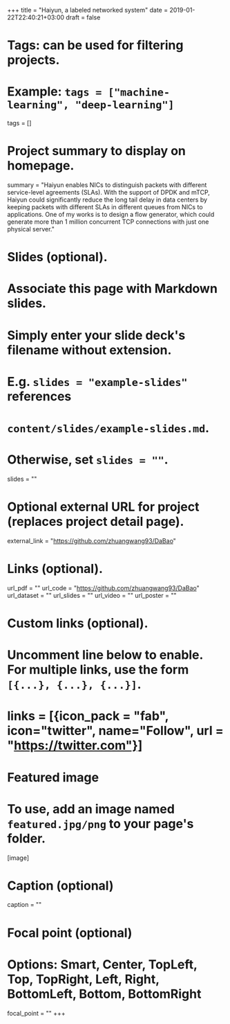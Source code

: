 +++
title = "Haiyun, a labeled networked system"
date = 2019-01-22T22:40:21+03:00
draft = false

# Tags: can be used for filtering projects.
# Example: `tags = ["machine-learning", "deep-learning"]`
tags = []

# Project summary to display on homepage.
summary = "Haiyun enables NICs to distinguish packets with different service-level agreements (SLAs). With the support of DPDK and mTCP, Haiyun could significantly reduce the long tail delay in data centers by keeping packets with different SLAs in different queues from NICs to applications. One of my works is to design a flow generator, which could generate more than 1 million concurrent TCP connections with just one physical server."

# Slides (optional).
#   Associate this page with Markdown slides.
#   Simply enter your slide deck's filename without extension.
#   E.g. `slides = "example-slides"` references 
#   `content/slides/example-slides.md`.
#   Otherwise, set `slides = ""`.
slides = ""

# Optional external URL for project (replaces project detail page).
external_link = "https://github.com/zhuangwang93/DaBao"

# Links (optional).
url_pdf = ""
url_code = "https://github.com/zhuangwang93/DaBao"
url_dataset = ""
url_slides = ""
url_video = ""
url_poster = ""

# Custom links (optional).
#   Uncomment line below to enable. For multiple links, use the form `[{...}, {...}, {...}]`.
# links = [{icon_pack = "fab", icon="twitter", name="Follow", url = "https://twitter.com"}]

# Featured image
# To use, add an image named `featured.jpg/png` to your page's folder. 
[image]
  # Caption (optional)
  caption = ""

  # Focal point (optional)
  # Options: Smart, Center, TopLeft, Top, TopRight, Left, Right, BottomLeft, Bottom, BottomRight
  focal_point = ""
+++
